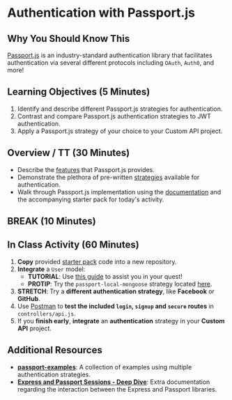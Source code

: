 # Authentication with Passport.js

## Why You Should Know This

[Passport.js](http://www.passportjs.org/) is an industry-standard authentication library that facilitates authentication via several different protocols including `OAuth`, `Auth0`, and more!

## Learning Objectives (5 Minutes)

1. Identify and describe different Passport.js strategies for authentication.
2. Contrast and compare Passport.js authentication strategies to JWT authentication.
3. Apply a Passport.js strategy of your choice to your Custom API project.

## Overview / TT (30 Minutes)

* Describe the [features](http://www.passportjs.org/features/) that Passport.js provides.
* Demonstrate the plethora of pre-written [strategies](http://www.passportjs.org/packages/) available for authentication.
* Walk through Passport.js implementation using the [documentation](http://www.passportjs.org/docs/) and the accompanying starter pack for today's activity.

## BREAK (10 Minutes)

## In Class Activity (60 Minutes)

1. **Copy** provided [starter pack](https://github.com/Make-School-Courses/BEW-1.2-Authentication-and-Associations/tree/master/Lessons/passport) code into a new repository.
2. **Integrate** a `User` model:
    * **TUTORIAL**: Use [this guide](https://medium.freecodecamp.org/learn-how-to-handle-authentication-with-node-using-passport-js-4a56ed18e81e) to assist you in your quest!
    * **PROTIP**: Try the `passport-local-mongoose` strategy located [here](https://github.com/saintedlama/passport-local-mongoose).
3. **STRETCH**: Try a **different authentication strategy**, like **Facebook** or **GitHub**.
4. Use [Postman](https://getpostman.com) to **test the included `login`, `signup` and `secure` routes** in `controllers/api.js`.
5. If you **finish early**, **integrate** an **authentication** strategy in your **Custom API** project.

## Additional Resources

* **[passport-examples](https://github.com/mjhea0/passport-examples)**: A collection of examples using multiple authentication strategies.
* **[Express and Passport Sessions - Deep Dive](https://www.airpair.com/express/posts/expressjs-and-passportjs-sessions-deep-dive)**: Extra documentation regarding the interaction between the Express and Passport libraries.
